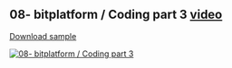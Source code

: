 ## 08- bitplatform / Coding part 3 [video](http://www.youtube.com/watch?v=N2UPj056jBc)

[Download sample](https://download-directory.github.io/?url=https://github.com/bitfoundation/bitplatform-samples/tree/main/videos/Bit.Tutorial08)

[![08- bitplatform / Coding part 3](http://img.youtube.com/vi/N2UPj056jBc/sd2.jpg)](https://youtu.be/N2UPj056jBc "08- bitplatform / Coding part 3")